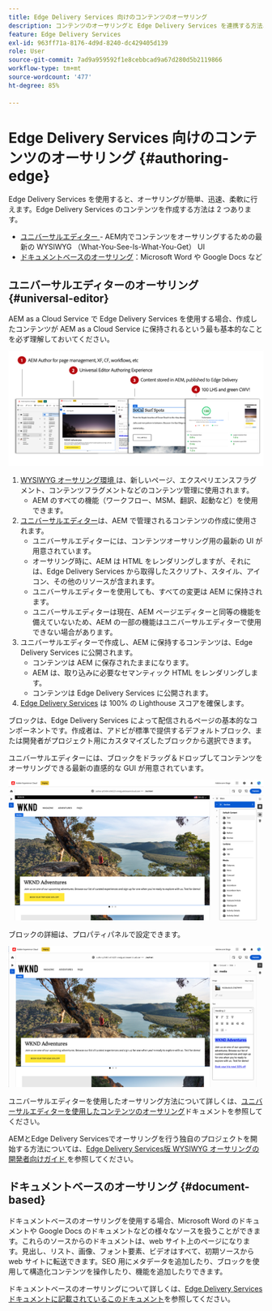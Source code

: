 ```yaml
---
title: Edge Delivery Services 向けのコンテンツのオーサリング
description: コンテンツのオーサリングと Edge Delivery Services を連携する方法、および Edge Delivery Services で AEM コンテンツをオーサリングする方法について説明します。
feature: Edge Delivery Services
exl-id: 963ff71a-8176-4d9d-8240-dc429405d139
role: User
source-git-commit: 7ad9a959592f1e8cebbcad9a67d280d5b2119866
workflow-type: tm+mt
source-wordcount: '477'
ht-degree: 85%

---
```



# Edge Delivery Services 向けのコンテンツのオーサリング {#authoring-edge}

Edge Delivery Services を使用すると、オーサリングが簡単、迅速、柔軟に行えます。Edge Delivery Services のコンテンツを作成する方法は 2 つあります。

* [ ユニバーサルエディター ](#universal-editor) - AEM内でコンテンツをオーサリングするための最新の WYSIWYG （What-You-See-Is-What-You-Get） UI
* [ドキュメントベースのオーサリング](#document-based)：Microsoft Word や Google Docs など

## ユニバーサルエディターのオーサリング {#universal-editor}

AEM as a Cloud Service で Edge Delivery Services を使用する場合、作成したコンテンツが AEM as a Cloud Service に保持されるという最も基本的なことを必ず理解しておいてください。

![Edge Delivery Servicesでの WYSIWYG オーサリングの仕組み ](assets/how-aem-edge-works.png)

1. [WYSIWYG オーサリング環境 ](/help/sites-cloud/authoring/quick-start.md) は、新しいページ、エクスペリエンスフラグメント、コンテンツフラグメントなどのコンテンツ管理に使用されます。
   * AEM のすべての機能（ワークフロー、MSM、翻訳、起動など）を使用できます。
1. [ユニバーサルエディター](/help/sites-cloud/authoring/universal-editor/authoring.md)は、AEM で管理されるコンテンツの作成に使用されます。
   * ユニバーサルエディターには、コンテンツオーサリング用の最新の UI が用意されています。
   * オーサリング時に、AEM は HTML をレンダリングしますが、それには、Edge Delivery Services から取得したスクリプト、スタイル、アイコン、その他のリソースが含まれます。
   * ユニバーサルエディターを使用しても、すべての変更は AEM に保持されます。
   * ユニバーサルエディターは現在、AEM ページエディターと同等の機能を備えていないため、AEM の一部の機能はユニバーサルエディターで使用できない場合があります。
1. ユニバーサルエディターで作成し、AEM に保持するコンテンツは、Edge Delivery Services に公開されます。
   * コンテンツは AEM に保存されたままになります。
   * AEM は、取り込みに必要なセマンティック HTML をレンダリングします。
   * コンテンツは Edge Delivery Services に公開されます。
1. [Edge Delivery Services](/help/edge/developer/keeping-it-100.md) は 100% の Lighthouse スコアを確保します。

ブロックは、Edge Delivery Services によって配信されるページの基本的なコンポーネントです。作成者は、アドビが標準で提供するデフォルトブロック、または開発者がプロジェクト用にカスタマイズしたブロックから選択できます。

ユニバーサルエディターには、ブロックをドラッグ＆ドロップしてコンテンツをオーサリングできる最新の直感的な GUI が用意されています。

![ユニバーサルエディターでブロックをドラッグ＆ドロップする](assets/blocks.png)

ブロックの詳細は、プロパティパネルで設定できます。

![ブロックプロパティの設定](assets/block-properties.png)

ユニバーサルエディターを使用したオーサリング方法について詳しくは、[ユニバーサルエディターを使用したコンテンツのオーサリング](/help/sites-cloud/authoring/universal-editor/authoring.md)ドキュメントを参照してください。

AEMとEdge Delivery Servicesでオーサリングを行う独自のプロジェクトを開始する方法については、[Edge Delivery Services版 WYSIWYG オーサリングの開発者向けガイド ](/help/edge/wysiwyg-authoring/edge-dev-getting-started.md) を参照してください。

## ドキュメントベースのオーサリング  {#document-based}

ドキュメントベースのオーサリングを使用する場合、Microsoft Word のドキュメントや Google Docs のドキュメントなどの様々なソースを扱うことができます。これらのソースからのドキュメントは、web サイト上のページになります。見出し、リスト、画像、フォント要素、ビデオはすべて、初期ソースから web サイトに転送できます。SEO 用にメタデータを追加したり、ブロックを使用して構造化コンテンツを操作したり、機能を追加したりできます。

ドキュメントベースのオーサリングについて詳しくは、[Edge Delivery Services ドキュメントに記載されているこのドキュメント](/help/edge/docs/authoring.md)を参照してください。

